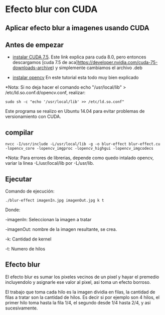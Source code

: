 # Efecto blur con CUDA
## Aplicar efecto blur a imagenes usando CUDA

## Antes de empezar
*  [instalar CUDA 7.5](http://www.pradeepadiga.me/blog/2017/03/22/installing-cuda-toolkit-8-0-on-ubuntu-16-04/). Este link explica para cuda 8.0, pero entonces descargamos [cuda 7.5 de aca]https://developer.nvidia.com/cuda-75-downloads-archive) y simplemente cambiamos el archivo .deb

* [instalar opencv](https://linuxhint.com/how-to-install-opencv-on-ubuntu/) En este tutorial esta todo muy bien explicado


*Nota: Si no deja hacer el comando echo "/usr/local/lib" > /etc/ld.so.conf.d/opencv.conf, realizar:
```
sudo sh -c "echo '/usr/local/lib' >> /etc/ld.so.conf"
```


Este programa se realizo en Ubuntu 14.04 para evitar problemas de versionamiento con CUDA.
## compilar

```
nvcc -I/usr/include -L/usr/local/lib -g -o blur-effect blur-effect.cu -lopencv_core -lopencv_imgproc -lopencv_highgui -lopencv_imgcodecs
```
*Nota: Para errores de librerias, depende como quedo intalado opencv, variar la linea -L/usr/local/lib por -L/usr/lib.
## Ejecutar
Comando de ejecución:


```
./blur-effect imagenIn.jpg imagenOut.jpg k t
```
Donde:


-imagenIn: Seleccionan la imagen a tratar


-imagenOut: nombre de la imagen resultante, se crea.


-k: Cantidad de kernel


-t: Numero de hilos




## Efecto blur 

El efecto blur es sumar los pixeles vecinos de un pixel y hayar el premedio incluyendolo y asignarle ese valor al pixel, asi toma un efecto borroso.

El trabajo que toma cada hilo es la imagen dividia en filas, la cantidad de filas a tratar son la cantidad de hilos. Es decir si por ejemplo son 4 hilos, el primer hilo toma hasta la fila 1/4, el segundo desde 1/4 hasta 2/4, y asi sucesivamente.
